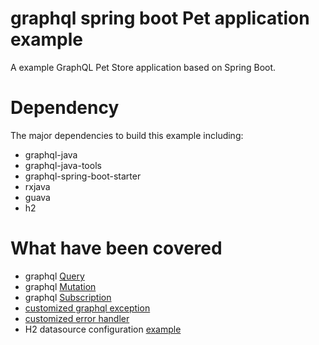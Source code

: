 # graphql spring boot Pet application example
A example GraphQL Pet Store application based on Spring Boot.

# Dependency
The major dependencies to build this example including: 
 * graphql-java
 * graphql-java-tools
 * graphql-spring-boot-starter
 * rxjava
 * guava
 * h2
 
# What have been covered
 * graphql [Query](https://github.com/jtang145/graphql-spring-boot-example/blob/master/src/main/java/cn/naches/examples/graphql/pets/resolver/Query.java)
 * graphql [Mutation](https://github.com/jtang145/graphql-spring-boot-example/blob/master/src/main/java/cn/naches/examples/graphql/pets/resolver/Mutation.java)
 * graphql [Subscription](https://github.com/jtang145/graphql-spring-boot-example/blob/master/src/main/java/cn/naches/examples/graphql/pets/resolver/Subscription.java)
 * [customized graphql exception](https://github.com/jtang145/graphql-spring-boot-example/blob/master/src/main/java/cn/naches/examples/graphql/pets/exception/PetNotFoundException.java)
 * [customized error handler](https://github.com/jtang145/graphql-spring-boot-example/blob/master/src/main/java/cn/naches/examples/graphql/pets/exception/PetGraphQLErrorHandler.java)
 * H2 datasource configuration [example](https://github.com/jtang145/graphql-spring-boot-example/blob/master/src/main/resources/application.yml)

